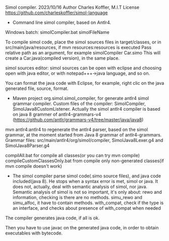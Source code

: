 Simol compiler.  2023/10/16
Author Charles Koffler, M.I.T License
https://github.com/charleskoffler/simol-language

- Command line simol compiler, based on Antlr4.

Windows batch: simolCompiler.bat simolFileName

To compile simol code, place the simol sources files in target/classes, or in src/main/java/resources, if mvn resources:resources is executed
Pass relative path as an argument, for example simolCompiler Car.simo
This will create a Car.java(compiled version), in the same place.

simol sources editor:
simol sources can be open with eclipse and choosing open with java editor, or with notepad+++->java language, and so on.

You can format the java code with Eclipse, for example, right clic on the java generated file, source, format.

- Maven project org.simol.simol_compiler, for generate antlr4 simol grammar compiler.
Custom files of the compiler: SimolCompiler, SimolJava8CustomListener.
Actually the simol antlr4 compiler is based on java 8 grammer of antlr4-grammars-v4
(https://github.com/antlr/grammars-v4/tree/master/java/java8)

mvn antlr4:antlr4 to regenerate the antlr4 parser, based on the simol grammar, at the moment started from Java 8 grammar of antlr4-grammars.
Grammar files: src/main/antlr4/org/simol/compiler, SimolJava8Lexer.g4 and SimolJava8Parser.g4

compilAll.bat for compile all classes(or you can try mvn compile)
compileCustomClassesOnly.bat from compile only non-generated classes(if mvn compile doesn't work)

- The simol compiler parse simol code(.simo source files), and java code included(java 8). He stops when a syntax error is met, simol or java.
It does not, actually, deal with semantic analysis of simol, nor java. Semantic analysis of simol is not so important, it's only about:
rewo and information, checking is there are no methods.
simu_rewo and simu_alfoc, it have to contain methods.
with_compat, check if the type is an interface, and checks about presence of with_compat when needed

The compiler generates java code, if all is ok.

Then you have to use javac on the generated java code, in order to obtain executables with bytecode.